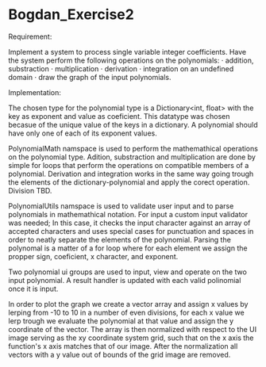 # Bogdan_Exercise2

Requirement:

Implement a system to process single variable integer coefficients.
Have the system perform the following operations on the polynomials:
· addition, substraction
· multiplication
· derivation
· integration on an undefined domain
· draw the graph of the input polynomials.


Implementation:

The chosen type for the polynomial type is a Dictionary<int, float> with the key as exponent and value as coeficient.
  This datatype was chosen becasue of the unique value of the keys in a dictionary. A polynomial should have only one of each of its exponent values. 

PolynomialMath namspace is used to perform the mathemathical operations on the polynomial type.
  Adition, substraction and multiplication are done by simple for loops that perform the operations on compatible members of a polynomial.
  Derivation and integration works in the same way going trough the elements of the dictionary-polynomial and apply the corect operation.
  Division TBD.
  
PolynomialUtils namspace is used to validate user input and to parse polynomials in mathemathical notation.
  For input a custom input validator was needed; In this case, it checks the input character against an array of accepted characters and uses special cases for punctuation and spaces in order to neatly separate the elements of the polynomial.
  Parsing the polynomal is a matter of a for loop where for each element we assign the propper sign, coeficient, x character, and exponent.

Two polynomial ui groups are used to input, view and operate on the two input polynomial.
A result handler is updated with each valid polinomial once it is input.

In order to plot the graph we create a vector array and assign x values by lerping from -10 to 10 in a number of even divisions, for each x value we lerp trough we evaluate the polynomial at that value and assign the y coordinate of the vector.
The array is then normalized with respect to the UI image serving as the xy coordinate system grid, such that on the x axis the function's x axis matches that of our image.
After the normalization all vectors with a y value out of bounds of the grid image are removed.
